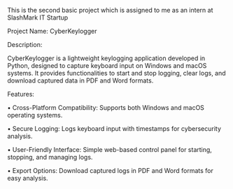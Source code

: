 This is the second basic project which is assigned to me as an intern at SlashMark IT Startup


Project Name: CyberKeylogger


Description: 


CyberKeylogger is a lightweight keylogging application developed in Python, designed to capture keyboard input on Windows and macOS systems. It provides functionalities to start and stop logging, clear logs, and download captured data in PDF and Word formats.

Features:

•	Cross-Platform Compatibility: Supports both Windows and macOS operating systems.

•	Secure Logging: Logs keyboard input with timestamps for cybersecurity analysis.

•	User-Friendly Interface: Simple web-based control panel for starting, stopping, and managing logs.

•	Export Options: Download captured logs in PDF and Word formats for easy analysis.


